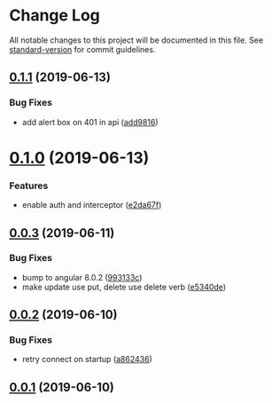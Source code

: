 # Change Log

All notable changes to this project will be documented in this file. See [standard-version](https://github.com/conventional-changelog/standard-version) for commit guidelines.

## [0.1.1](https://git.agilicus.com/don/sample-angular-app/compare/v0.1.0...v0.1.1) (2019-06-13)


### Bug Fixes

* add alert box on 401 in api ([add9816](https://git.agilicus.com/don/sample-angular-app/commits/add9816))



# [0.1.0](https://git.agilicus.com/don/sample-angular-app/compare/v0.0.3...v0.1.0) (2019-06-13)


### Features

* enable auth and interceptor ([e2da67f](https://git.agilicus.com/don/sample-angular-app/commits/e2da67f))



## [0.0.3](https://git.agilicus.com/don/sample-angular-app/compare/v0.0.2...v0.0.3) (2019-06-11)


### Bug Fixes

* bump to angular 8.0.2 ([993133c](https://git.agilicus.com/don/sample-angular-app/commits/993133c))
* make update use put, delete use delete verb ([e5340de](https://git.agilicus.com/don/sample-angular-app/commits/e5340de))



## [0.0.2](https://git.agilicus.com/don/sample-angular-app/compare/v0.0.1...v0.0.2) (2019-06-10)


### Bug Fixes

* retry connect on startup ([a862436](https://git.agilicus.com/don/sample-angular-app/commits/a862436))



## [0.0.1](https://git.agilicus.com/don/sample-angular-app/compare/v0.0.0...v0.0.1) (2019-06-10)
